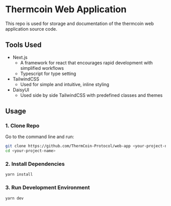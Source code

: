 # Thermcoin Web Application

This repo is used for storage and documentation of the thermcoin web application source code.

## Tools Used

- Next.js
  - A framework for react that encourages rapid development with simplified workflows
  - Typescript for type setting
- TailwindCSS
  - Used for simple and intuitive, inline styling
- DaisyUI
  - Used side by side TailwindCSS with predefined classes and themes

## Usage

### 1. Clone Repo

Go to the command line and run:

```bash
git clone https://github.com/ThermCoin-Protocol/web-app <your-project-name>
cd <your-project-name>
```

### 2. Install Dependencies

```bash
yarn install
```

### 3. Run Development Environment

```bash
yarn dev
```

<!-- ### Test Production Environment

I also included a `stage` script that will build and start a production server. You can run it with:

```bash
pnpm stage # npm run stage
```

Alternatively you can run:

```bash
pnpm build # npm run build
pnpm start # npm start
``` -->
